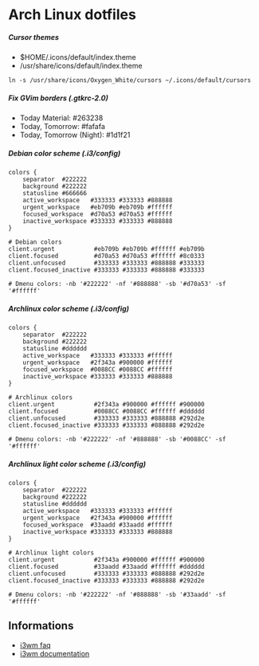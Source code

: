 # Arch Linux dotfiles

##### Cursor themes

* $HOME/.icons/default/index.theme
* /usr/share/icons/default/index.theme

`ln -s /usr/share/icons/Oxygen_White/cursors ~/.icons/default/cursors`

##### Fix GVim borders (.gtkrc-2.0)

* Today Material: #263238
* Today, Tomorrow: #fafafa
* Today, Tomorrow (Night): #1d1f21

##### Debian color scheme (.i3/config)
    colors {
        separator  #222222
        background #222222
        statusline #666666
        active_workspace   #333333 #333333 #888888
        urgent_workspace   #eb709b #eb709b #ffffff
        focused_workspace  #d70a53 #d70a53 #ffffff
        inactive_workspace #333333 #333333 #888888
    }

    # Debian colors
    client.urgent           #eb709b #eb709b #ffffff #eb709b
    client.focused          #d70a53 #d70a53 #ffffff #8c0333
    client.unfocused        #333333 #333333 #888888 #333333
    client.focused_inactive #333333 #333333 #888888 #333333

    # Dmenu colors: -nb '#222222' -nf '#888888' -sb '#d70a53' -sf '#ffffff'

##### Archlinux color scheme (.i3/config)

    colors {
        separator  #222222
        background #222222
        statusline #dddddd
        active_workspace   #333333 #333333 #ffffff
        urgent_workspace   #2f343a #900000 #ffffff
        focused_workspace  #0088CC #0088CC #ffffff
        inactive_workspace #333333 #333333 #888888
    }

    # Archlinux colors
    client.urgent           #2f343a #900000 #ffffff #900000
    client.focused          #0088CC #0088CC #ffffff #dddddd
    client.unfocused        #333333 #333333 #888888 #292d2e
    client.focused_inactive #333333 #333333 #888888 #292d2e

    # Dmenu colors: -nb '#222222' -nf '#888888' -sb '#0088CC' -sf '#ffffff'

##### Archlinux light color scheme (.i3/config)

    colors {
        separator  #222222
        background #222222
        statusline #dddddd
        active_workspace   #333333 #333333 #ffffff
        urgent_workspace   #2f343a #900000 #ffffff
        focused_workspace  #33aadd #33aadd #ffffff
        inactive_workspace #333333 #333333 #888888
    }

    # Archlinux light colors
    client.urgent           #2f343a #900000 #ffffff #900000
    client.focused          #33aadd #33aadd #ffffff #dddddd
    client.unfocused        #333333 #333333 #888888 #292d2e
    client.focused_inactive #333333 #333333 #888888 #292d2e

    # Dmenu colors: -nb '#222222' -nf '#888888' -sb '#33aadd' -sf '#ffffff'

## Informations

* [i3wm faq](https://faq.i3wm.org/questions/)
* [i3wm documentation](http://i3wm.org/docs/)

